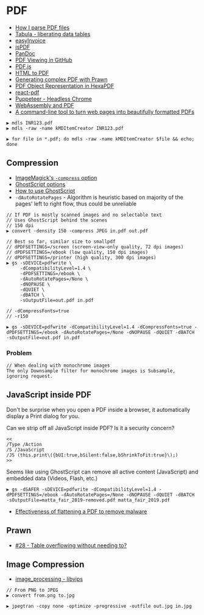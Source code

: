 # PDF

* [How I parse PDF files](https://thomaslevine.com/!/computing/parsing-pdfs/)
* [Tabula - liberating data tables](http://tabula.technology/)
* [easyInvoice](https://github.com/smhutch/easyInvoice)
* [jsPDF](https://parall.ax/products/jspdf)
* [PanDoc](http://johnmacfarlane.net/pandoc/)
* [PDF Viewing in GitHub](https://github.com/blog/1974-pdf-viewing)
* [PDF.js](https://github.com/mozilla/pdf.js)
* [HTML to PDF](https://www.designernews.co/stories/51286-html-to-pdf)
* [Generating complex PDF with Prawn](http://www.yoniweisbrod.com/generating-complex-pdf-documents-in-rails-with-prawn/)
* [PDF Object Representation in HexaPDF](https://gettalong.org/blog/2016/pdf-object-representation-in-hexapdf.html)
* [react-pdf](https://github.com/diegomura/react-pdf)
* [Puppeteer - Headless Chrome](https://try-puppeteer.appspot.com/)
* [WebAssembly and PDF](https://pspdfkit.com/blog/2017/webassembly-a-new-hope/)
* [A command-line tool to turn web pages into beautifully formatted PDFs](https://github.com/danburzo/percollate)

```
▶ mdls INR123.pdf
▶ mdls -raw -name kMDItemCreator INR123.pdf

▶ for file in *.pdf; do mdls -raw -name kMDItemCreator $file && echo; done
```

## Compression

* [ImageMagick's `-compress` option](https://www.imagemagick.org/script/command-line-options.php#compress)
* [GhostScript options](https://www.ghostscript.com/doc/9.20/VectorDevices.htm)
* [How to use GhostScript](https://www.ghostscript.com/doc/9.21/Use.htm)
* `-dAutoRotatePages` - Algorithm is heuristic based on majority of the pages' left to right flow, thus could be unreliable

```
// If PDF is mostly scanned images and no selectable text
// Uses GhostScript behind the scenes
// 150 dpi
▶ convert -density 150 -compress JPEG in.pdf out.pdf

// Best so far, similar size to smallpdf
// dPDFSETTINGS=/screen (screen-view-only quality, 72 dpi images)
// dPDFSETTINGS=/ebook (low quality, 150 dpi images)
// dPDFSETTINGS=/printer (high quality, 300 dpi images)
▶ gs -sDEVICE=pdfwrite \
     -dCompatibilityLevel=1.4 \
     -dPDFSETTINGS=/ebook \
     -dAutoRotatePages=/None \
     -dNOPAUSE \
     -dQUIET \
     -dBATCH \
     -sOutputFile=out.pdf in.pdf
     
// -dCompressFonts=true
// -r150

▶ gs -sDEVICE=pdfwrite -dCompatibilityLevel=1.4 -dCompressFonts=true -dPDFSETTINGS=/ebook -dAutoRotatePages=/None -dNOPAUSE -dQUIET -dBATCH -sOutputFile=out.pdf in.pdf
```

### Problem

```
// When dealing with monochrome images
The only Downsample filter for monochrome images is Subsample, ignoring request.
```

## JavaScript inside PDF

Don't be surprise when you open a PDF inside a browser, it automatically display a Print dialog for you.

Can we strip off all JavaScript inside PDF? Is it a security concern?

```
<<
/Type /Action
/S /JavaScript
/JS (this.print\({bUI:true,bSilent:false,bShrinkToFit:true}\);)
>>
```

Seems like using GhostScript can remove all active content (JavaScript) and embedded data (Videos, Flash, etc.)

```
▶ gs -dSAFER -sDEVICE=pdfwrite -dCompatibilityLevel=1.4 -dPDFSETTINGS=/ebook -dAutoRotatePages=/None -dNOPAUSE -dQUIET -dBATCH -sOutputFile=matta_fair_2019-removed.pdf matta_fair_2019.pdf
```

* [Effectiveness of flattening a PDF to remove malware](https://security.stackexchange.com/questions/103323/effectiveness-of-flattening-a-pdf-to-remove-malware)

## Prawn

* [#28 - Table overflowing without needing to?](https://github.com/prawnpdf/prawn-table/issues/10)

## Image Compression

* [image_processing - libvips](https://github.com/janko/image_processing)

```
// From PNG to JPEG
▶ convert from.png to.jpg

▶ jpegtran -copy none -optimize -progressive -outfile out.jpg in.jpg
```

